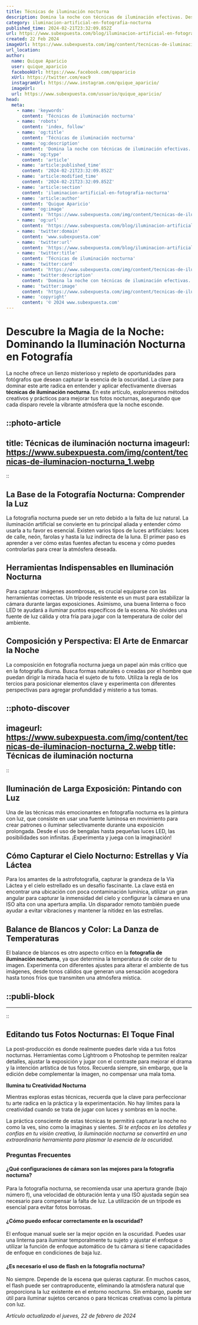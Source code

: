 ```yaml
---
title: Técnicas de iluminación nocturna
description: Domina la noche con técnicas de iluminación efectivas. Descubre consejos y trucos para capturar la esencia del paisaje nocturno.
category: iluminacion-artificial-en-fotografia-nocturna
published_time: 2024-02-21T23:32:09.852Z
url: https://www.subexpuesta.com/blog/iluminacion-artificial-en-fotografia-nocturna/tecnicas-de-iluminacion-nocturna
created: 22 Feb 2024
imageUrl: https://www.subexpuesta.com/img/content/tecnicas-de-iluminacion-nocturna_1.webp
url_location:
author:
  name: Quique Aparicio
  user: quique_aparicio
  facebookUrl: https://www.facebook.com/qaparicio
  xUrl: https://twitter.com/eac9
  instagramUrl: https://www.instagram.com/quique_aparicio/
  imageUrl: 
  url: https://www.subexpuesta.com/usuario/quique_aparicio/
head:
  meta:
    - name: 'keywords'
      content: 'Técnicas de iluminación nocturna'
    - name: 'robots'
      content: 'index, follow'
    - name: 'og:title'
      content: 'Técnicas de iluminación nocturna'
    - name: 'og:description'
      content: 'Domina la noche con técnicas de iluminación efectivas. Descubre consejos y trucos para capturar la esencia del paisaje nocturno.'
    - name: 'og:type'
      content: 'article'
    - name: 'article:published_time'
      content: '2024-02-21T23:32:09.852Z'
    - name: 'article:modified_time'
      content: '2024-02-21T23:32:09.852Z'
    - name: 'article:section'
      content: 'iluminacion-artificial-en-fotografia-nocturna'
    - name: 'article:author'
      content: 'Quique Aparicio'
    - name: 'og:image'
      content: 'https://www.subexpuesta.com/img/content/tecnicas-de-iluminacion-nocturna_1.webp'
    - name: 'og:url'
      content: 'https://www.subexpuesta.com/blog/iluminacion-artificial-en-fotografia-nocturna/tecnicas-de-iluminacion-nocturna'
    - name: 'twitter:domain'
      content: 'www.subexpuesta.com'
    - name: 'twitter:url'
      content: 'https://www.subexpuesta.com/blog/iluminacion-artificial-en-fotografia-nocturna/tecnicas-de-iluminacion-nocturna'
    - name: 'twitter:title'
      content: 'Técnicas de iluminación nocturna'
    - name: 'twitter:card'
      content: 'https://www.subexpuesta.com/img/content/tecnicas-de-iluminacion-nocturna_1.webp'
    - name: 'twitter:description'
      content: 'Domina la noche con técnicas de iluminación efectivas. Descubre consejos y trucos para capturar la esencia del paisaje nocturno.'
    - name: 'twitter:image'
      content: 'https://www.subexpuesta.com/img/content/tecnicas-de-iluminacion-nocturna_1.webp'
    - name: 'copyright'
      content: '© 2024 www.subexpuesta.com'
---
```

# Descubre la Magia de la Noche: Dominando la Iluminación Nocturna en Fotografía

La noche ofrece un lienzo misterioso y repleto de oportunidades para fotógrafos que desean capturar la esencia de la oscuridad. La clave para dominar este arte radica en entender y aplicar efectivamente diversas **técnicas de iluminación nocturna**. En este artículo, exploraremos métodos creativos y prácticos para mejorar tus fotos nocturnas, asegurando que cada disparo revele la vibrante atmósfera que la noche esconde.


::photo-article
---
title: Técnicas de iluminación nocturna
imageurl: https://www.subexpuesta.com/img/content/tecnicas-de-iluminacion-nocturna_1.webp
---
::



## La Base de la Fotografía Nocturna: Comprender la Luz

La fotografía nocturna puede ser un reto debido a la falta de luz natural. La iluminación artificial se convierte en tu principal aliada y entender cómo usarla a tu favor es esencial. Existen varios tipos de luces artificiales: luces de calle, neón, farolas y hasta la luz indirecta de la luna. El primer paso es aprender a ver cómo estas fuentes afectan tu escena y cómo puedes controlarlas para crear la atmósfera deseada.

## Herramientas Indispensables en Iluminación Nocturna

Para capturar imágenes asombrosas, es crucial equiparse con las herramientas correctas. Un trípode resistente es un must para estabilizar la cámara durante largas exposiciones. Asimismo, una buena linterna o foco LED te ayudará a iluminar puntos específicos de la escena. No olvides una fuente de luz cálida y otra fría para jugar con la temperatura de color del ambiente.

## Composición y Perspectiva: El Arte de Enmarcar la Noche

La composición en fotografía nocturna juega un papel aún más crítico que en la fotografía diurna. Busca formas naturales o creadas por el hombre que puedan dirigir la mirada hacia el sujeto de tu foto. Utiliza la regla de los tercios para posicionar elementos clave y experimenta con diferentes perspectivas para agregar profundidad y misterio a tus tomas.


::photo-discover
---
imageurl: https://www.subexpuesta.com/img/content/tecnicas-de-iluminacion-nocturna_2.webp
title: Técnicas de iluminación nocturna
---
::



## Iluminación de Larga Exposición: Pintando con Luz

Una de las técnicas más emocionantes en fotografía nocturna es la pintura con luz, que consiste en usar una fuente luminosa en movimiento para crear patrones o iluminar selectivamente durante una exposición prolongada. Desde el uso de bengalas hasta pequeñas luces LED, las posibilidades son infinitas. ¡Experimenta y juega con la imaginación!

## Cómo Capturar el Cielo Nocturno: Estrellas y Vía Láctea

Para los amantes de la astrofotografía, capturar la grandeza de la Vía Láctea y el cielo estrellado es un desafío fascinante. La clave está en encontrar una ubicación con poca contaminación lumínica, utilizar un gran angular para capturar la inmensidad del cielo y configurar la cámara en una ISO alta con una apertura amplia. Un disparador remoto también puede ayudar a evitar vibraciones y mantener la nitidez en las estrellas.

## Balance de Blancos y Color: La Danza de Temperaturas

El balance de blancos es otro aspecto crítico en la **fotografía de iluminación nocturna**, ya que determina la temperatura de color de tu imagen. Experimenta con diferentes ajustes para alterar el ambiente de tus imágenes, desde tonos cálidos que generan una sensación acogedora hasta tonos fríos que transmiten una atmósfera mística.


  ::publi-block
  ---
  ---
  ::
  
  

## Editando tus Fotos Nocturnas: El Toque Final

La post-producción es donde realmente puedes darle vida a tus fotos nocturnas. Herramientas como Lightroom o Photoshop te permiten realzar detalles, ajustar la exposición y jugar con el contraste para mejorar el drama y la intención artística de tus fotos. Recuerda siempre, sin embargo, que la edición debe complementar la imagen, no compensar una mala toma.

**Ilumina tu Creatividad Nocturna**

Mientras exploras estas técnicas, recuerda que la clave para perfeccionar tu arte radica en la práctica y la experimentación. No hay límites para la creatividad cuando se trata de jugar con luces y sombras en la noche.

La práctica consciente de estas técnicas te permitirá capturar la noche no como la ves, sino como la imaginas y sientes. *Si te enfocas en los detalles y confías en tu visión creativa, la iluminación nocturna se convertirá en una extraordinaria herramienta para plasmar la esencia de la oscuridad.*

### Preguntas Frecuentes

#### ¿Qué configuraciones de cámara son las mejores para la fotografía nocturna?
Para la fotografía nocturna, se recomienda usar una apertura grande (bajo número f), una velocidad de obturación lenta y una ISO ajustada según sea necesario para compensar la falta de luz. La utilización de un trípode es esencial para evitar fotos borrosas.

#### ¿Cómo puedo enfocar correctamente en la oscuridad?
El enfoque manual suele ser la mejor opción en la oscuridad. Puedes usar una linterna para iluminar temporalmente tu sujeto y ajustar el enfoque o utilizar la función de enfoque automático de tu cámara si tiene capacidades de enfoque en condiciones de baja luz.

#### ¿Es necesario el uso de flash en la fotografía nocturna?
No siempre. Depende de la escena que quieras capturar. En muchos casos, el flash puede ser contraproducente, eliminando la atmósfera natural que proporciona la luz existente en el entorno nocturno. Sin embargo, puede ser útil para iluminar sujetos cercanos o para técnicas creativas como la pintura con luz.

_Artículo actualizado el jueves, 22 de febrero de 2024_